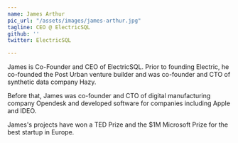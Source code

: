 ```yaml
---
name: James Arthur
pic_url: "/assets/images/james-arthur.jpg"
tagline: CEO @ ElectricSQL
github: ''
twitter: ElectricSQL

---
```

James is Co-Founder and CEO of ElectricSQL. Prior to founding Electric, he co-founded the Post Urban venture builder and was co-founder and CTO of synthetic data company Hazy.  
  
Before that, James was co-founder and CTO of digital manufacturing company Opendesk and developed software for companies including Apple and IDEO.  
  
James's projects have won a TED Prize and the $1M Microsoft Prize for the best startup in Europe.